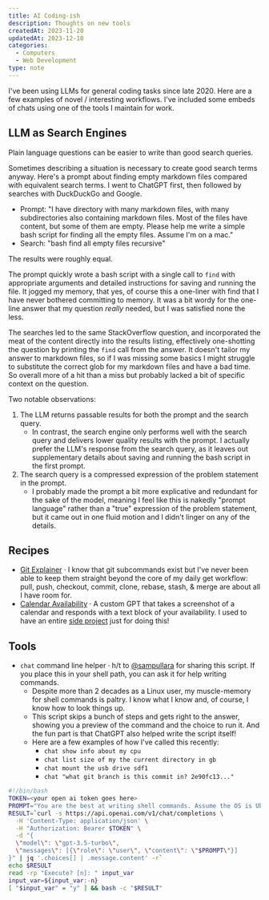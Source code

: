```yaml
---
title: AI Coding-ish
description: Thoughts on new tools
createdAt: 2023-11-20
updatedAt: 2023-12-10
categories:
  - Computers
  - Web Development
type: note
---
```

I've been using LLMs for general coding tasks since late 2020. Here are a few examples of novel / interesting workflows. I've included some embeds of chats using one of the tools I maintain for work.

## LLM as Search Engines

Plain language questions can be easier to write than good search queries.

Sometimes describing a situation is necessary to create good search terms anyway. Here's a prompt about finding empty markdown files compared with equivalent search terms. I went to ChatGPT first, then followed by searches with DuckDuckGo and Google.

- Prompt: "I have directory with many markdown files, with many subdirectories also containing markdown files. Most of the files have content, but some of them are empty. Please help me write a simple bash script for finding all the empty files. Assume I'm on a mac."
- Search: "bash find all empty files recursive"

The results were roughly equal.

The prompt quickly wrote a bash script with a single call to `find` with appropriate arguments and detailed instructions for saving and running the file. It jogged my memory, that yes, of course this a one-liner with find that I have never bothered committing to memory. It was a bit wordy for the one-line answer that my question _really_ needed, but I was satisfied none the less.

The searches led to the same StackOverflow question, and incorporated the meat of the content directly into the results listing, effectively one-shotting the question by printing the `find` call from the answer. It doesn't tailor my answer to markdown files, so if I was missing some basics I might struggle to substitute the correct glob for my markdown files and have a bad time. So overall more of a hit than a miss but probably lacked a bit of specific context on the question.

Two notable observations:

1. The LLM returns passable results for both the prompt and the search query. 
	- In contrast, the search engine only performs well with the search query and delivers lower quality results with the prompt. I actually prefer the LLM's response from the search query, as it leaves out supplementary details about saving and running the bash script in the first prompt.
2. The search query is a compressed expression of the problem statement in the prompt.
	- I probably made the prompt a bit more explicative and redundant for the sake of the model, meaning I feel like this is nakedly "prompt language" rather than a "true" expression of the problem statement, but it came out in one fluid motion and I didn't linger on any of the details.

## Recipes

- [Git Explainer](https://chat.0x01.ai/share/FEuWEKM) &middot; I know that git subcommands exist but I've never been able to keep them straight beyond the core of my daily get workflow: pull, push, checkout, commit, clone, rebase, stash, & merge are about all I have room for.
- [Calendar Availability](https://chat.openai.com/g/g-0yja9C7Ik-calendar-availability) &middot; A custom GPT that takes a screenshot of a calendar and responds with a text block of your availability. I used to have an entire [side project](https://github.com/wookiehangover/when.works) just for doing this!

## Tools

- `chat` command line helper &middot; h/t to [@sampullara](https://twitter.com/sampullara) for sharing this script. If you place this in your shell path, you can ask it for help writing commands.
  - Despite more than 2 decades as a Linux user, my muscle-memory for shell commands is paltry. I know what I know and, of course, I know how to look things up.
  - This script skips a bunch of steps and gets right to the answer, showing you a preview of the command and the choice to run it. And the fun part is that ChatGPT also helped write the script itself!
  - Here are a few examples of how I've called this recently:
    - `chat show info about my cpu` 
    - `chat list size of my the current directory in gb`
    - `chat mount the usb drive sdf1`
    - `chat "what git branch is this commit in? 2e90fc13..."`

```bash
#!/bin/bash
TOKEN=<your open ai token goes here>
PROMPT="You are the best at writing shell commands. Assume the OS is Ubuntu. I want you to respond with only the shell commands separated by semicolons and no commentary. Here is what I want to do: $@"
RESULT=`curl -s https://api.openai.com/v1/chat/completions \
  -H 'Content-Type: application/json' \
  -H "Authorization: Bearer $TOKEN" \
  -d "{
  \"model\": \"gpt-3.5-turbo\",
  \"messages\": [{\"role\": \"user\", \"content\": \"$PROMPT\"}]
}" | jq '.choices[] | .message.content' -r`
echo $RESULT
read -rp "Execute? [n]: " input_var
input_var=${input_var:-n}
[ "$input_var" = "y" ] && bash -c "$RESULT"
```